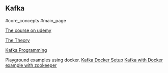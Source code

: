 ## Kafka
#core_concepts 
#main_page 

[The course on udemy](https://alm.udemy.com/course/apache-kafka/learn/lecture/31409100#overview)

[The Theory](notes/kafka/Theory/The%20Theory.md)

[Kafka Programming](Kafka%20Programming.md)

Playground examples using docker.
[Kafka Docker Setup](Kafka%20Docker%20Setup.md)
[Kafka with Docker example with zookeeper](Kafka%20with%20Docker%20example%20with%20zookeeper.md)




